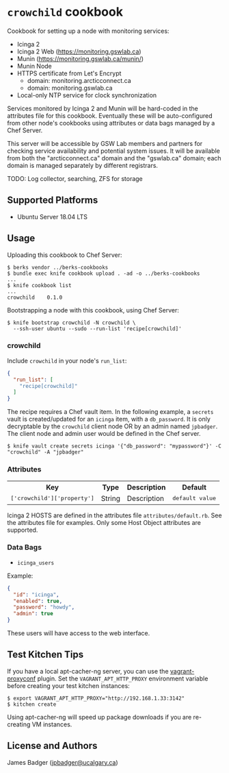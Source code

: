 # `crowchild` cookbook

Cookbook for setting up a node with monitoring services:

* Icinga 2
* Icinga 2 Web (https://monitoring.gswlab.ca)
* Munin (https://monitoring.gswlab.ca/munin/)
* Munin Node
* HTTPS certificate from Let's Encrypt
    * domain: monitoring.arcticconnect.ca
    * domain: monitoring.gswlab.ca
* Local-only NTP service for clock synchronization

Services monitored by Icinga 2 and Munin will be hard-coded in the attributes file for this cookbook. Eventually these will be auto-configured from other node's cookbooks using attributes or data bags managed by a Chef Server.

This server will be accessible by GSW Lab members and partners for checking service availability and potential system issues. It will be available from both the "arcticconnect.ca" domain and the "gswlab.ca" domain; each domain is managed separately by different registrars.

TODO: Log collector, searching, ZFS for storage

## Supported Platforms

* Ubuntu Server 18.04 LTS

## Usage

Uploading this cookbook to Chef Server:

```terminal
$ berks vendor ../berks-cookbooks
$ bundle exec knife cookbook upload . -ad -o ../berks-cookbooks
...
$ knife cookbook list
...
crowchild    0.1.0
```

Bootstrapping a node with this cookbook, using Chef Server:

```terminal
$ knife bootstrap crowchild -N crowchild \
  --ssh-user ubuntu --sudo --run-list 'recipe[crowchild]'
```

### crowchild

Include `crowchild` in your node's `run_list`:

```json
{
  "run_list": [
    "recipe[crowchild]"
  ]
}
```

The recipe requires a Chef vault item. In the following example, a `secrets` vault is created/updated for an `icinga` item, with a `db_password`. It is only decryptable by the `crowchild` client node OR by an admin named `jpbadger`. The client node and admin user would be defined in the Chef server.


```terminal
$ knife vault create secrets icinga '{"db_password": "mypassword"}' -C "crowchild" -A "jpbadger"
```

### Attributes

<table>
  <tr>
    <th>Key</th>
    <th>Type</th>
    <th>Description</th>
    <th>Default</th>
  </tr>
  <tr>
    <td><tt>['crowchild']['property']</tt></td>
    <td>String</td>
    <td>Description</td>
    <td><tt>default value</tt></td>
  </tr>
</table>

Icinga 2 HOSTS are defined in the attributes file `attributes/default.rb`. See the attributes file for examples. Only some Host Object attributes are supported.

### Data Bags

* `icinga_users`

Example:

```json
{
  "id": "icinga",
  "enabled": true,
  "password": "howdy",
  "admin": true
}
```

These users will have access to the web interface.

## Test Kitchen Tips

If you have a local apt-cacher-ng server, you can use the [vagrant-proxyconf](http://tmatilai.github.io/vagrant-proxyconf/) plugin. Set the `VAGRANT_APT_HTTP_PROXY` environment variable before creating your test kitchen instances:

```terminal
$ export VAGRANT_APT_HTTP_PROXY="http://192.168.1.33:3142"
$ kitchen create
```

Using apt-cacher-ng will speed up package downloads if you are re-creating VM instances.

## License and Authors

James Badger (jpbadger@ucalgary.ca)
